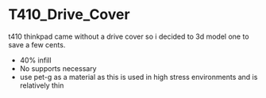# T410_Drive_Cover
t410 thinkpad came without a drive cover so i decided to 3d model one to save a few cents.

- 40% infill
- No supports necessary
- use pet-g as a material as this is used in high stress environments and is relatively thin
